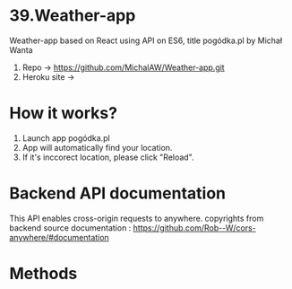 # 39.Weather-app
Weather-app based on React using API on ES6, title pogódka.pl by Michał Wanta

1. Repo -> https://github.com/MichalAW/Weather-app.git
2. Heroku site ->


# How it works?

1. Launch app pogódka.pl
2. App will automatically find your location.
3. If it's inccorect location, please click "Reload".

# Backend API documentation
This API enables cross-origin requests to anywhere.
copyrights from backend source documentation : https://github.com/Rob--W/cors-anywhere/#documentation

# Methods

